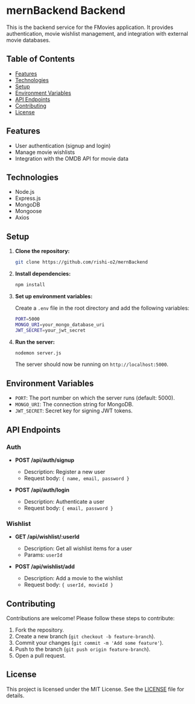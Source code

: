 # mernBackend Backend

This is the backend service for the FMovies application. It provides authentication, movie wishlist management, and integration with external movie databases.

## Table of Contents

- [Features](#features)
- [Technologies](#technologies)
- [Setup](#setup)
- [Environment Variables](#environment-variables)
- [API Endpoints](#api-endpoints)
- [Contributing](#contributing)
- [License](#license)

## Features

- User authentication (signup and login)
- Manage movie wishlists
- Integration with the OMDB API for movie data

## Technologies

- Node.js
- Express.js
- MongoDB
- Mongoose
- Axios

## Setup

1. **Clone the repository:**

    ```sh
    git clone https://github.com/rishi-o2/mernBackend
    
    ```

2. **Install dependencies:**

    ```sh
    npm install
    ```

3. **Set up environment variables:**

   Create a `.env` file in the root directory and add the following variables:

    ```sh
    PORT=5000
    MONGO_URI=your_mongo_database_uri
    JWT_SECRET=your_jwt_secret
    
    ```

4. **Run the server:**

    ```sh
    nodemon server.js
    ```

   The server should now be running on `http://localhost:5000`.

## Environment Variables

- `PORT`: The port number on which the server runs (default: 5000).
- `MONGO_URI`: The connection string for MongoDB.
- `JWT_SECRET`: Secret key for signing JWT tokens.


## API Endpoints

### Auth

- **POST /api/auth/signup**
  - Description: Register a new user
  - Request body: `{ name, email, password }`

- **POST /api/auth/login**
  - Description: Authenticate a user
  - Request body: `{ email, password }`

### Wishlist

- **GET /api/wishlist/:userId**
  - Description: Get all wishlist items for a user
  - Params: `userId`

- **POST /api/wishlist/add**
  - Description: Add a movie to the wishlist
  - Request body: `{ userId, movieId }`

## Contributing

Contributions are welcome! Please follow these steps to contribute:

1. Fork the repository.
2. Create a new branch (`git checkout -b feature-branch`).
3. Commit your changes (`git commit -m 'Add some feature'`).
4. Push to the branch (`git push origin feature-branch`).
5. Open a pull request.

## License

This project is licensed under the MIT License. See the [LICENSE](LICENSE) file for details.
